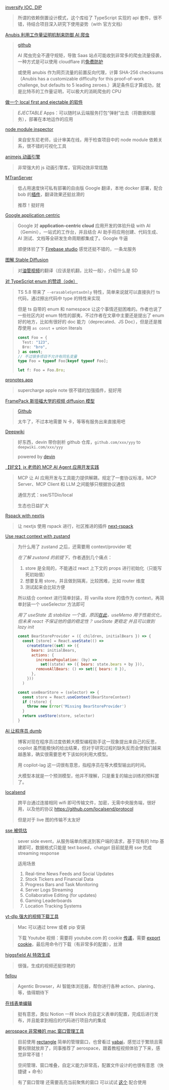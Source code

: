 [inversify IOC, DIP](https://github.com/inversify/InversifyJS)

> 所谓的依赖倒置设计模式，这个库给了 TypeScript 实现的 api 套件，很不错，待结合项目深入研究下使用姿势（with 官方文档）

[Anubis 利用工作量证明机制来防御 AI 爬虫](https://anubis.techaro.lol/)

> [github](https://github.com/TecharoHQ/anubis)
>
> AI 爬虫完全不遵守规矩，导致 Saas 站点可能收到非常多的爬虫流量侵袭，一种方式是可以使用 cloudflare 的[免费防护](https://blog.cloudflare.com/declaring-your-aindependence-block-ai-bots-scrapers-and-crawlers-with-a-single-click/)
>
> 或使用 anubis 作为网页流量的前置反向代理，计算 SHA-256 checksums（Anubis has a customizable difficulty for this proof-of-work challenge, but defaults to 5 leading zeroes.）满足条件后才算成功，就是比特币的工作量证明，可以极大的消耗爬虫的 CPU

[做一个 local first and ejectable 的软件](https://thymer.com/local-first-ejectable)

> _EJECTABLE_ Apps：可以随时从云端服务打包“弹射”出去（将数据和服务），部署在本地运作的应用

[node module inspector](https://github.com/antfu/node-modules-inspector)

> 来自安东尼老师，设计审美在线，用于检查项目中的 node module 依赖关系，很不错的可视化工具

[animejs 动画引擎](https://animejs.com/)

> 非常强大的 js 动画引擎库，官网动效非常炫酷

[MTranServer](https://github.com/xxnuo/MTranServer)

> 低占用速度快可私有部署的自由版 Google 翻译，本地 docker 部署，配合 bob 的[插件](https://github.com/gray0128/bob-plugin-MTranServer)，翻译效果还挺丝滑的
>
> 推荐！挺好用

[Google application centric](https://cloud.google.com/blog/products/application-development/an-application-centric-ai-powered-cloud)

> Google 对 **application-centric cloud** 应用开发的体验升级 with AI（Gemini），一站式的工作台，并且结合 AI 助手将应用创建、代码生成、AI 测试、文档等全研发生命周期都集成了。Google 牛逼
>
> 顺便体验了下 [Firebase studio](https://firebase.studio/) 感觉还挺不错的，一条龙服务

[图解 Stable Diffusion](https://www.ithome.com/0/668/981.htm)

> 对[油管视频](https://www.youtube.com/watch?v=MXmacOUJUaw)的翻译（应该是机翻，比较一般），介绍什么是 SD

[对 TypeScript enum 的赞颂（ode）](https://blog.disintegrator.dev/posts/ode-to-typescript-enums/)

> TS 5.8 带来了 `--erasableSyntaxOnly` 特性，简单来说就可以直接执行 ts 代码，通过擦出代码中 type 的特性来实现
>
> 但是 ts 自带的 enum 和 namespace 让这个事情还挺困难的。作者也说了一些社区内对 enum 特性的鄙夷，不过作者在文章中主要还是提出了 enum 好的地方，比如有很好的 doc 能力（deprecated、JS Doc），但是还是推荐使用 `as const` + union literals
>
> ```typescript
> const Foo = {
>   Test: "123",
>   Bro: "bro",
> } as const;
> // 不过很多项目不允许有同名变量
> type Foo = typeof Foo[keyof typeof Foo];
>
> let f: Foo = Foo.Bro;
> ```

[pronotes.app](https://www.pronotes.app/)

> supercharge apple note 很不错的加强插件，挺好用

[FramePack 斯坦福大学的视频 diffusion 模型](https://lllyasviel.github.io/frame_pack_gitpage/)

> [Github](https://github.com/lllyasviel/FramePack)
>
> 太牛了，不过本地需要 N 卡，等等有服务出来直接用吧

[Deepwiki](https://deepwiki.com/)

> 好东西，devin 带你剖析 github 仓库，`github.com/xxx/yyy` to `deepwiki.com/xxx/yyy`
>
> powered by [devin](https://devin.ai/)

[【好文】jx 老师的 MCP AI Agent 应用开发实践](https://juejin.cn/post/7485691461296652338)

> MCP 让 AI 应用开发与工具能力提供解耦，规定了一套协议标准，MCP Server、MCP Client 和 LLM 之间能够只根据协议通信
>
> 通信方式：sse/STDio/local
>
> 生态也日益扩大

[Rspack with nextjs](https://rspack.dev/zh/blog/rspack-next-partner)

> 让 nextjs 使用 rspack 进行，社区推进的插件 [next-rspack](https://www.npmjs.com/package/next-rspack)

[Use react context with zustand](https://tkdodo.eu/blog/zustand-and-react-context)

> 为什么用了 zustand 之后，还需要用 context/provider 呢
>
> _在了解 zustand 的前提下_，作者遇到几个痛点：
>
> 1. store 是全局的，不能通过 react 上下文的 props 进行初始化（只能写死初始值）
> 2. 想要复用 store，并且做到隔离，比较困难，比如 router 维度
> 3. 测试起来会比较方便
>
> 所以结合 context 进行简单封装，将 vanilla store 的值作为 context，再简单封装一个 useSelector 方法即可
>
> _用了 useState 去 stabilize 一个值，原因[在此](https://tkdodo.eu/blog/use-state-for-one-time-initializations)，useMemo 用于性能优化，但未来 react 不保证他的值的稳定性？ useState 更稳定 并且可以做到 lazy init_
>
> ```jsx
> const BearStoreProvider = ({ children, initialBears }) => {
>   const [store] = React.useState(() =>
>     createStore((set) => ({
>       bears: initialBears,
>       actions: {
>         increasePopulation: (by) =>
>           set((state) => ({ bears: state.bears + by })),
>         removeAllBears: () => set({ bears: 0 }),
>       },
>     }))
>   )
>
> const useBearStore = (selector) => {
>   const store = React.useContext(BearStoreContext)
>   if (!store) {
>     throw new Error('Missing BearStoreProvider')
>   }
>   return useStore(store, selector)
> }
> ```

[AI 让程序员 dumb](https://eli.cx/blog/ai-is-making-developers-dumb)

> 博客对现在程序员过度依赖大模型编程助手这一现象提出来自己的反思，copilot 虽然能极快的给出结果，但对于研究过程的缺失反而会使我们越来越愚笨，确实很需要思考下该如何利用大模型。
>
> 用 copilot-lag 这一词很有意思，指程序员在等大模型输出的时间。
>
> 大模型本就是一个预测模型，他并不理解，只是重复的输出训练的预料罢了。

[localsend](https://github.com/localsend/localsend)

> 跨平台通过连接相同 wifi 即可传输文件，加密，无需中央服务端，很好用，以及他的协议 https://github.com/localsend/protocol
>
> 但是对于 live 图的传输不太友好

[sse 被低估](https://igorstechnoclub.com/server-sent-events-sse-are-underrated/)

> sever side event，从服务端单向推送到客户端的请求，基于现有的 http 基建即可，数据格式只能是 text based，chatgpt 目前就是用 sse 完成 streaming response
>
> 适用场景
>
> 1. Real-time News Feeds and Social Updates
> 2. Stock Tickers and Financial Data
> 3. Progress Bars and Task Monitoring
> 4. Server Logs Streaming
> 5. Collaborative Editing (for updates)
> 6. Gaming Leaderboards
> 7. Location Tracking Systems

[yt-dlp 强大的视频下载工具](https://github.com/yt-dlp/yt-dlp)

> Mac 可以通过 brew 或者 pip 安装
>
> 下载 Youtube 视频：需要将 youtube.com 的 cookie [传递](https://github.com/yt-dlp/yt-dlp/wiki/FAQ#how-do-i-pass-cookies-to-yt-dlp)，需要 [export cookie](https://github.com/yt-dlp/yt-dlp/wiki/Extractors#exporting-youtube-cookies)，最后用命令行下载（有非常多的配置），丝滑

[higgsfield AI 特效生成](https://higgsfield.ai/)

> 很强，生成的视频还挺惊艳的

[fellou](https://fellou.ai/)

> Agentic Browser，AI 智能体浏览器，帮你进行各种 action、planing、等，值得期待下

[在线表单编辑](https://tally.so/)

> 挺有意思，类似 Notion 一样 block 的自定义表单的配置，完成后进行发布，并且能拿到相应的代码进行项目内的集成

[aerospace 非常棒的 mac 窗口管理工具](https://github.com/nikitabobko/AeroSpace)

> 目前使用 [rectangle](https://rectangleapp.com/) 简单的管理窗口，也曾看过 [yabai](https://github.com/koekeishiya/yabai)，感觉过于繁琐且需要权限就放弃了，同事推荐了 aerospace，跟着教程视频体验了下来，感觉非常不错！
>
> 空间管理、窗口堆叠，自定义能力非常高，配置文件设计的也很有意思（快捷键 + 命令）
>
> 有了窗口管理 还需要高亮当前聚焦的窗口 可以试试 [这个](https://github.com/FelixKratz/JankyBorders) 配合使用
